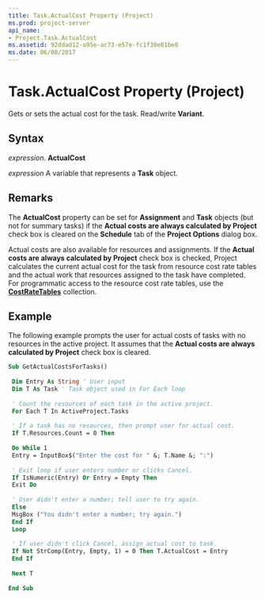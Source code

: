 ```yaml
---
title: Task.ActualCost Property (Project)
ms.prod: project-server
api_name:
- Project.Task.ActualCost
ms.assetid: 92ddad12-a95e-ac73-e57e-fc1f30e81be8
ms.date: 06/08/2017
---
```



# Task.ActualCost Property (Project)

Gets or sets the actual cost for the task. Read/write  **Variant**.


## Syntax

 _expression_. **ActualCost**

 _expression_ A variable that represents a **Task** object.


## Remarks

The  **ActualCost** property can be set for **Assignment** and **Task** objects (but not for summary tasks) if the **Actual costs are always calculated by Project** check box is cleared on the **Schedule** tab of the **Project Options** dialog box.

Actual costs are also available for resources and assignments. If the  **Actual costs are always calculated by Project** check box is checked, Project calculates the current actual cost for the task from resource cost rate tables and the actual work that resources assigned to the task have completed. For programmatic access to the resource cost rate tables, use the **[CostRateTables](Project.Resource.CostRateTables.md)** collection.


## Example

The following example prompts the user for actual costs of tasks with no resources in the active project. It assumes that the  **Actual costs are always calculated by Project** check box is cleared.


```vb
Sub GetActualCostsForTasks() 
 
 Dim Entry As String ' User input 
 Dim T As Task ' Task object used in For Each loop 
 
 ' Count the resources of each task in the active project. 
 For Each T In ActiveProject.Tasks 
 
 ' If a task has no resources, then prompt user for actual cost. 
 If T.Resources.Count = 0 Then 
 
 Do While 1 
 Entry = InputBox$("Enter the cost for " &; T.Name &; ":") 
 
 ' Exit loop if user enters number or clicks Cancel. 
 If IsNumeric(Entry) Or Entry = Empty Then 
 Exit Do 
 
 ' User didn't enter a number; tell user to try again. 
 Else 
 MsgBox ("You didn't enter a number; try again.") 
 End If 
 Loop 
 
 ' If user didn't click Cancel, assign actual cost to task. 
 If Not StrComp(Entry, Empty, 1) = 0 Then T.ActualCost = Entry 
 End If 
 
 Next T 
 
End Sub
```


